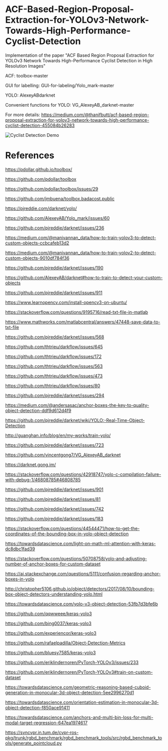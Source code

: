 # ACF-Based-Region-Proposal-Extraction-for-YOLOv3-Network-Towards-High-Performance-Cyclist-Detection
Implementation of the paper "ACF Based Region Proposal Extraction for YOLOv3 Network Towards High-Performance Cyclist Detection in High Resolution Images"

ACF: toolbox-master

GUI for labelling: GUI-for-labeling/Yolo_mark-master

YOLO: AlexeyABdarknet

Convenient functions for YOLO: VG_AlexeyAB_darknet-master

For more details: https://medium.com/@thanifbutt/acf-based-region-proposal-extraction-for-yolov3-network-towards-high-performance-cyclist-detection-455084b26283

![Cyclist Detection Demo](Demo/demo.gif)

# References
https://pdollar.github.io/toolbox/

https://github.com/pdollar/toolbox

https://github.com/pdollar/toolbox/issues/29

https://github.com/jmbuena/toolbox.badacost.public

https://pjreddie.com/darknet/yolo/

https://github.com/AlexeyAB/Yolo_mark/issues/60

https://github.com/pjreddie/darknet/issues/236

https://medium.com/@manivannan_data/how-to-train-yolov3-to-detect-custom-objects-ccbcafeb13d2

https://medium.com/@manivannan_data/how-to-train-yolov2-to-detect-custom-objects-9010df784f36

https://github.com/pjreddie/darknet/issues/190

https://github.com/AlexeyAB/darknet#how-to-train-to-detect-your-custom-objects

https://github.com/pjreddie/darknet/issues/911

https://www.learnopencv.com/install-opencv3-on-ubuntu/

https://stackoverflow.com/questions/9195716/read-txt-file-in-matlab

https://www.mathworks.com/matlabcentral/answers/47448-save-data-to-txt-file

https://github.com/pjreddie/darknet/issues/568

https://github.com/thtrieu/darkflow/issues/645

https://github.com/thtrieu/darkflow/issues/172

https://github.com/thtrieu/darkflow/issues/563

https://github.com/thtrieu/darkflow/issues/473

https://github.com/thtrieu/darkflow/issues/80

https://github.com/pjreddie/darknet/issues/294

https://medium.com/@andersasac/anchor-boxes-the-key-to-quality-object-detection-ddf9d612d4f9

https://github.com/pjreddie/darknet/wiki/YOLO:-Real-Time-Object-Detection

http://guanghan.info/blog/en/my-works/train-yolo/

https://github.com/pjreddie/darknet/issues/723

https://github.com/vincentgong7/VG_AlexeyAB_darknet

https://darknet.gong.im/

https://stackoverflow.com/questions/42918747/yolo-c-compilation-failure-with-debug-1/46808785#46808785

https://github.com/pjreddie/darknet/issues/901

https://github.com/pjreddie/darknet/issues/81

https://github.com/pjreddie/darknet/issues/742

https://github.com/pjreddie/darknet/issues/183

https://stackoverflow.com/questions/44544471/how-to-get-the-coordinates-of-the-bounding-box-in-yolo-object-detection

https://towardsdatascience.com/light-on-math-ml-attention-with-keras-dc8dbc1fad39

https://stackoverflow.com/questions/50708758/yolo-and-adjusting-number-of-anchor-boxes-for-custom-dataset

https://ai.stackexchange.com/questions/5111/confusion-regarding-anchor-boxes-in-yolo

http://christopher5106.github.io/object/detectors/2017/08/10/bounding-box-object-detectors-understanding-yolo.html

https://towardsdatascience.com/yolo-v3-object-detection-53fb7d3bfe6b

https://github.com/qqwweee/keras-yolo3

https://github.com/bing0037/keras-yolo3

https://github.com/experiencor/keras-yolo3

https://github.com/rafaelpadilla/Object-Detection-Metrics

https://github.com/bluesy7585/keras-yolo3

https://github.com/eriklindernoren/PyTorch-YOLOv3/issues/233

https://github.com/eriklindernoren/PyTorch-YOLOv3#train-on-custom-dataset

https://towardsdatascience.com/geometric-reasoning-based-cuboid-generation-in-monocular-3d-object-detection-5ee2996270d1

https://towardsdatascience.com/orientation-estimation-in-monocular-3d-object-detection-f850ace91411

https://towardsdatascience.com/anchors-and-multi-bin-loss-for-multi-modal-target-regression-647ea1974617

https://svncvpr.in.tum.de/cvpr-ros-pkg/trunk/rgbd_benchmark/rgbd_benchmark_tools/src/rgbd_benchmark_tools/generate_pointcloud.py
